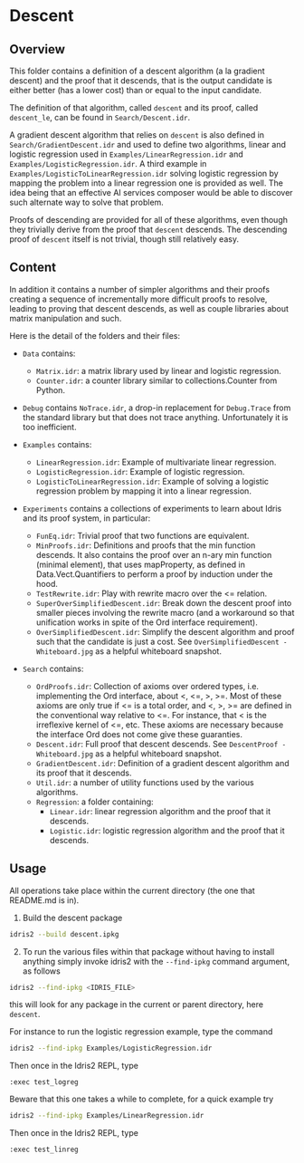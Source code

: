 # Descent

## Overview

This folder contains a definition of a descent algorithm (a la
gradient descent) and the proof that it descends, that is the output
candidate is either better (has a lower cost) than or equal to the
input candidate.

The definition of that algorithm, called `descent` and its proof,
called `descent_le`, can be found in `Search/Descent.idr`.

A gradient descent algorithm that relies on `descent` is also defined
in `Search/GradientDescent.idr` and used to define two algorithms,
linear and logistic regression used in `Examples/LinearRegression.idr`
and `Examples/LogisticRegression.idr`.  A third example in
`Examples/LogisticToLinearRegression.idr` solving logistic regression
by mapping the problem into a linear regression one is provided as
well.  The idea being that an effective AI services composer would be
able to discover such alternate way to solve that problem.

Proofs of descending are provided for all of these algorithms, even
though they trivially derive from the proof that `descent` descends.
The descending proof of `descent` itself is not trivial, though still
relatively easy.

## Content

In addition it contains a number of simpler algorithms and their
proofs creating a sequence of incrementally more difficult proofs to
resolve, leading to proving that descent descends, as well as couple
libraries about matrix manipulation and such.

Here is the detail of the folders and their files:

- `Data` contains:
  - `Matrix.idr`: a matrix library used by linear and logistic regression.
  - `Counter.idr`: a counter library similar to collections.Counter
    from Python.

- `Debug` contains `NoTrace.idr`, a drop-in replacement for
  `Debug.Trace` from the standard library but that does not trace
  anything.  Unfortunately it is too inefficient.

- `Examples` contains:
  - `LinearRegression.idr`: Example of multivariate linear regression.
  - `LogisticRegression.idr`: Example of logistic regression.
  - `LogisticToLinearRegression.idr`: Example of solving a logistic
    regression problem by mapping it into a linear regression.

- `Experiments` contains a collections of experiments to learn about
  Idris and its proof system, in particular:
  - `FunEq.idr`: Trivial proof that two functions are equivalent.
  - `MinProofs.idr`: Definitions and proofs that the min function
    descends.  It also contains the proof over an n-ary min function
    (minimal element), that uses mapProperty, as defined in
    Data.Vect.Quantifiers to perform a proof by induction under the
    hood.
  - `TestRewrite.idr`: Play with rewrite macro over the <= relation.
  - `SuperOverSimplifiedDescent.idr`: Break down the descent proof into
    smaller pieces involving the rewrite macro (and a workaround so that
    unification works in spite of the Ord interface requirement).
  - `OverSimplifiedDescent.idr`: Simplify the descent algorithm and
    proof such that the candidate is just a cost.  See
    `OverSimplifiedDescent - Whiteboard.jpg` as a helpful whiteboard
    snapshot.

- `Search` contains:
  - `OrdProofs.idr`: Collection of axioms over ordered types,
    i.e. implementing the Ord interface, about <, <=, >, >=.  Most of
    these axioms are only true if <= is a total order, and <, >, >=
    are defined in the conventional way relative to <=.  For instance,
    that < is the irreflexive kernel of <=, etc.  These axioms are
    necessary because the interface Ord does not come give these
    guaranties.
  - `Descent.idr`: Full proof that descent descends.  See
    `DescentProof - Whiteboard.jpg` as a helpful whiteboard snapshot.
  - `GradientDescent.idr`: Definition of a gradient descent algorithm
    and its proof that it descends.
  - `Util.idr`: a number of utility functions used by the various
    algorithms.
  - `Regression`: a folder containing:
    - `Linear.idr`: linear regression algorithm and the proof that it
      descends.
    - `Logistic.idr`: logistic regression algorithm and the proof that
      it descends.

## Usage

All operations take place within the current directory (the one that
README.md is in).

1. Build the descent package

```bash
idris2 --build descent.ipkg
```

2. To run the various files within that package without having to
   install anything simply invoke idris2 with the `--find-ipkg`
   command argument, as follows

```bash
idris2 --find-ipkg <IDRIS_FILE>
```

this will look for any package in the current or parent directory,
here `descent`.

For instance to run the logistic regression example, type the command

```bash
idris2 --find-ipkg Examples/LogisticRegression.idr
```

Then once in the Idris2 REPL, type

```idris2
:exec test_logreg
```

Beware that this one takes a while to complete, for a quick example try

```bash
idris2 --find-ipkg Examples/LinearRegression.idr
```

Then once in the Idris2 REPL, type

```idris2
:exec test_linreg
```
